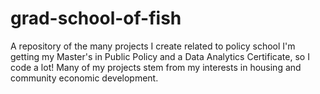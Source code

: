 # grad-school-of-fish
A repository of the many projects I create related to policy school
I'm getting my Master's in Public Policy and a Data Analytics Certificate, so I code a lot!
Many of my projects stem from my interests in housing and community economic development.
